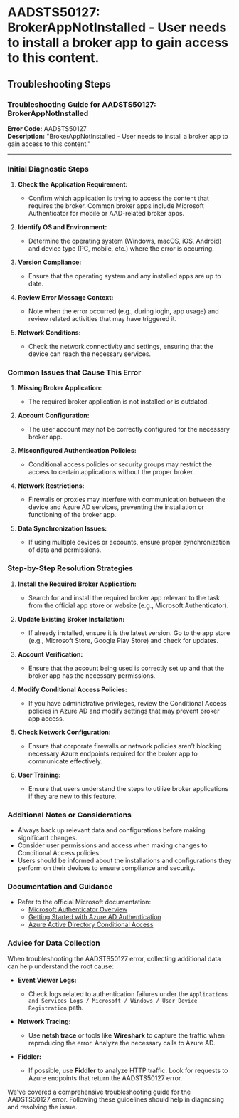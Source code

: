 
# AADSTS50127: BrokerAppNotInstalled - User needs to install a broker app to gain access to this content.


## Troubleshooting Steps
### Troubleshooting Guide for AADSTS50127: BrokerAppNotInstalled

**Error Code:** AADSTS50127  
**Description:** "BrokerAppNotInstalled - User needs to install a broker app to gain access to this content."

---

### Initial Diagnostic Steps

1. **Check the Application Requirement:**
   - Confirm which application is trying to access the content that requires the broker. Common broker apps include Microsoft Authenticator for mobile or AAD-related broker apps.

2. **Identify OS and Environment:**
   - Determine the operating system (Windows, macOS, iOS, Android) and device type (PC, mobile, etc.) where the error is occurring.

3. **Version Compliance:**
   - Ensure that the operating system and any installed apps are up to date.

4. **Review Error Message Context:**
   - Note when the error occurred (e.g., during login, app usage) and review related activities that may have triggered it.

5. **Network Conditions:**
   - Check the network connectivity and settings, ensuring that the device can reach the necessary services.

### Common Issues that Cause This Error

1. **Missing Broker Application:**
   - The required broker application is not installed or is outdated.

2. **Account Configuration:**
   - The user account may not be correctly configured for the necessary broker app.

3. **Misconfigured Authentication Policies:**
   - Conditional access policies or security groups may restrict the access to certain applications without the proper broker.

4. **Network Restrictions:**
   - Firewalls or proxies may interfere with communication between the device and Azure AD services, preventing the installation or functioning of the broker app.

5. **Data Synchronization Issues:**
   - If using multiple devices or accounts, ensure proper synchronization of data and permissions.

### Step-by-Step Resolution Strategies

1. **Install the Required Broker Application:**
   - Search for and install the required broker app relevant to the task from the official app store or website (e.g., Microsoft Authenticator).

2. **Update Existing Broker Installation:**
   - If already installed, ensure it is the latest version. Go to the app store (e.g., Microsoft Store, Google Play Store) and check for updates.

3. **Account Verification:**
   - Ensure that the account being used is correctly set up and that the broker app has the necessary permissions.

4. **Modify Conditional Access Policies:**
   - If you have administrative privileges, review the Conditional Access policies in Azure AD and modify settings that may prevent broker app access.

5. **Check Network Configuration:**
   - Ensure that corporate firewalls or network policies aren’t blocking necessary Azure endpoints required for the broker app to communicate effectively.

6. **User Training:**
   - Ensure that users understand the steps to utilize broker applications if they are new to this feature.

### Additional Notes or Considerations

- Always back up relevant data and configurations before making significant changes.
- Consider user permissions and access when making changes to Conditional Access policies.
- Users should be informed about the installations and configurations they perform on their devices to ensure compliance and security.
  
### Documentation and Guidance

- Refer to the official Microsoft documentation:
  - [Microsoft Authenticator Overview](https://docs.microsoft.com/en-us/azure/active-directory/user-help/howto-authenticator-app)
  - [Getting Started with Azure AD Authentication](https://docs.microsoft.com/en-us/azure/active-directory/develop/quickstart-v2-android)
  - [Azure Active Directory Conditional Access](https://docs.microsoft.com/en-us/azure/active-directory/conditional-access/overview)

### Advice for Data Collection

When troubleshooting the AADSTS50127 error, collecting additional data can help understand the root cause:

- **Event Viewer Logs:**
  - Check logs related to authentication failures under the `Applications and Services Logs / Microsoft / Windows / User Device Registration` path.

- **Network Tracing:**
  - Use **netsh trace** or tools like **Wireshark** to capture the traffic when reproducing the error. Analyze the necessary calls to Azure AD.
  
- **Fiddler:**
  - If possible, use **Fiddler** to analyze HTTP traffic. Look for requests to Azure endpoints that return the AADSTS50127 error.

We've covered a comprehensive troubleshooting guide for the AADSTS50127 error. Following these guidelines should help in diagnosing and resolving the issue.